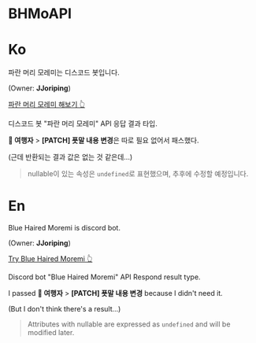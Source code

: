 # BHMoAPI

# Ko
파란 머리 모레미는 디스코드 봇입니다.

(Owner: **JJoriping**)


[파란 머리 모레미 해보기 👆](https://discord.com/oauth2/authorize?client_id=870304475326332968&permissions=17180141632&scope=bot%20applications.commands)



디스코드 봇 "파란 머리 모레미" API 응답 결과 타입.

**🧑 여행자** > **[PATCH] 푯말 내용 변경**은 따로 필요 없어서 패스했다.

(근데 반환되는 결과 값은 없는 것 같은데...)

> nullable이 있는 속성은 `undefined`로 표현했으며, 추후에 수정할 예정입니다.



# En
Blue Haired Moremi is discord bot.

(Owner: **JJoriping**)

[Try Blue Haired Moremi 👆](https://discord.com/oauth2/authorize?client_id=870304475326332968&permissions=17180141632&scope=bot%20applications.commands)



Discord bot "Blue Haired Moremi" API Respond result type.

I passed **🧑 여행자** > **[PATCH] 푯말 내용 변경** because I didn't need it.

(But I don't think there's a result...)

> Attributes with nullable are expressed as `undefined` and will be modified later.

